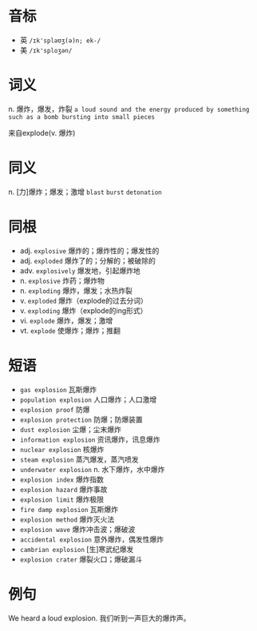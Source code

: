 # 音标

- 英 `/ɪk'spləʊʒ(ə)n; ek-/`
- 美 `/ɪk'sploʒən/`

# 词义

n. 爆炸，爆发，炸裂
`a loud sound and the energy produced by something such as a bomb bursting into small pieces`



来自explode(v. 爆炸)

# 同义

n. [力]爆炸；爆发；激增
`blast` `burst` `detonation`

# 同根

- adj. `explosive` 爆炸的；爆炸性的；爆发性的
- adj. `exploded` 爆炸了的；分解的；被破除的
- adv. `explosively` 爆发地，引起爆炸地
- n. `explosive` 炸药；爆炸物
- n. `exploding` 爆炸，爆发；水热炸裂
- v. `exploded` 爆炸（explode的过去分词）
- v. `exploding` 爆炸（explode的ing形式）
- vi. `explode` 爆炸，爆发；激增
- vt. `explode` 使爆炸；爆炸；推翻

# 短语

- `gas explosion` 瓦斯爆炸
- `population explosion` 人口爆炸；人口激增
- `explosion proof` 防爆
- `explosion protection` 防爆；防爆装置
- `dust explosion` 尘爆；尘末爆炸
- `information explosion` 资讯爆炸，讯息爆炸
- `nuclear explosion` 核爆炸
- `steam explosion` 蒸汽爆发，蒸汽喷发
- `underwater explosion` n. 水下爆炸，水中爆炸
- `explosion index` 爆炸指数
- `explosion hazard` 爆炸事故
- `explosion limit` 爆炸极限
- `fire damp explosion` 瓦斯爆炸
- `explosion method` 爆炸灭火法
- `explosion wave` 爆炸冲击波；爆破波
- `accidental explosion` 意外爆炸，偶发性爆炸
- `cambrian explosion` [生]寒武纪爆发
- `explosion crater` 爆裂火口；爆破漏斗

# 例句

We heard a loud explosion.
我们听到一声巨大的爆炸声。


